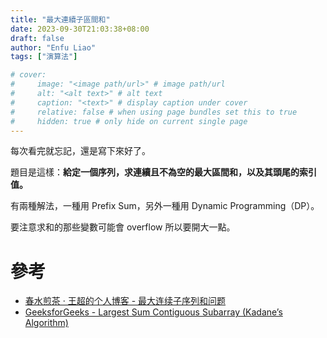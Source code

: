 ```yaml
---
title: "最大連續子區間和"
date: 2023-09-30T21:03:38+08:00
draft: false
author: "Enfu Liao"
tags: ["演算法"]

# cover:
#     image: "<image path/url>" # image path/url
#     alt: "<alt text>" # alt text
#     caption: "<text>" # display caption under cover
#     relative: false # when using page bundles set this to true
#     hidden: true # only hide on current single page
---
```


每次看完就忘記，還是寫下來好了。

題目是這樣：**給定一個序列，求連續且不為空的最大區間和，以及其頭尾的索引值。**

有兩種解法，一種用 Prefix Sum，另外一種用 Dynamic Programming（DP）。

要注意求和的那些變數可能會 overflow 所以要開大一點。

# 參考
* [春水煎茶 · 王超的个人博客 - 最大连续子序列和问题](https://writings.sh/post/algorithm-largest-sum-contiguous-subarray)
* [GeeksforGeeks - Largest Sum Contiguous Subarray (Kadane’s Algorithm)](https://www.geeksforgeeks.org/largest-sum-contiguous-subarray/)